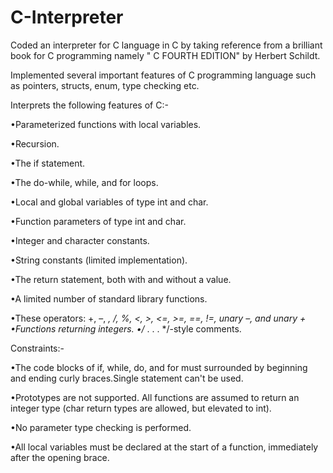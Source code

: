 # C-Interpreter
Coded an interpreter for C language in C by taking reference from a brilliant book for C programming namely " C FOURTH EDITION" by Herbert Schildt.

Implemented several important features of C programming language such as pointers, structs, enum, type checking etc.









Interprets the following features of C:-



•Parameterized functions with local variables.

•Recursion.

•The if statement.

•The do-while, while, and for loops.

•Local and global variables of type int and char.

•Function parameters of type int and char.

•Integer and character constants.

•String constants (limited implementation).

•The return statement, both with and without a value.

•A limited number of standard library functions.

•These operators: +, –, *, /, %, <, >, <=, >=, ==, !=, unary –, and unary + •Functions returning integers.
•/* . . . */-style comments.







Constraints:-



•The code blocks of if, while, do, and for must surrounded by beginning and ending curly braces.Single statement can't be used.

•Prototypes are not supported. All functions are assumed to return an integer type (char return types are allowed, but elevated to int).

•No parameter type checking is performed.

•All local variables must be declared at the start of a function, immediately after the opening brace.





